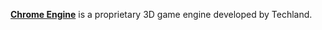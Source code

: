 [**Chrome Engine**](https://web.archive.org/web/20170506215137/https://technology.techland.pl/) is a proprietary 3D game engine developed by Techland.